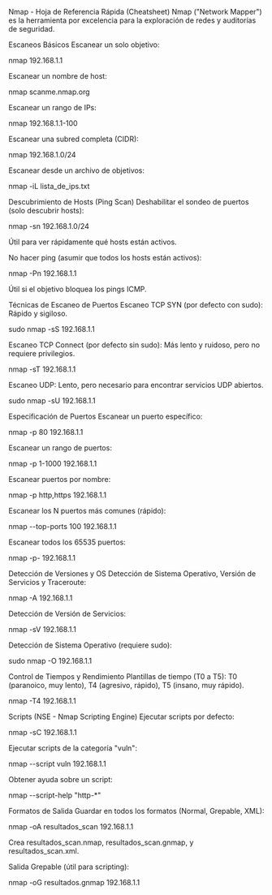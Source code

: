 Nmap - Hoja de Referencia Rápida (Cheatsheet)
Nmap ("Network Mapper") es la herramienta por excelencia para la exploración de redes y auditorías de seguridad.

Escaneos Básicos
Escanear un solo objetivo:

nmap 192.168.1.1

Escanear un nombre de host:

nmap scanme.nmap.org

Escanear un rango de IPs:

nmap 192.168.1.1-100

Escanear una subred completa (CIDR):

nmap 192.168.1.0/24

Escanear desde un archivo de objetivos:

nmap -iL lista_de_ips.txt

Descubrimiento de Hosts (Ping Scan)
Deshabilitar el sondeo de puertos (solo descubrir hosts):

nmap -sn 192.168.1.0/24

Útil para ver rápidamente qué hosts están activos.

No hacer ping (asumir que todos los hosts están activos):

nmap -Pn 192.168.1.1

Útil si el objetivo bloquea los pings ICMP.

Técnicas de Escaneo de Puertos
Escaneo TCP SYN (por defecto con sudo):
Rápido y sigiloso.

sudo nmap -sS 192.168.1.1

Escaneo TCP Connect (por defecto sin sudo):
Más lento y ruidoso, pero no requiere privilegios.

nmap -sT 192.168.1.1

Escaneo UDP:
Lento, pero necesario para encontrar servicios UDP abiertos.

sudo nmap -sU 192.168.1.1

Especificación de Puertos
Escanear un puerto específico:

nmap -p 80 192.168.1.1

Escanear un rango de puertos:

nmap -p 1-1000 192.168.1.1

Escanear puertos por nombre:

nmap -p http,https 192.168.1.1

Escanear los N puertos más comunes (rápido):

nmap --top-ports 100 192.168.1.1

Escanear todos los 65535 puertos:

nmap -p- 192.168.1.1

Detección de Versiones y OS
Detección de Sistema Operativo, Versión de Servicios y Traceroute:

nmap -A 192.168.1.1

Detección de Versión de Servicios:

nmap -sV 192.168.1.1

Detección de Sistema Operativo (requiere sudo):

sudo nmap -O 192.168.1.1

Control de Tiempos y Rendimiento
Plantillas de tiempo (T0 a T5):
T0 (paranoico, muy lento), T4 (agresivo, rápido), T5 (insano, muy rápido).

nmap -T4 192.168.1.1

Scripts (NSE - Nmap Scripting Engine)
Ejecutar scripts por defecto:

nmap -sC 192.168.1.1

Ejecutar scripts de la categoría "vuln":

nmap --script vuln 192.168.1.1

Obtener ayuda sobre un script:

nmap --script-help "http-*"

Formatos de Salida
Guardar en todos los formatos (Normal, Grepable, XML):

nmap -oA resultados_scan 192.168.1.1

Crea resultados_scan.nmap, resultados_scan.gnmap, y resultados_scan.xml.

Salida Grepable (útil para scripting):

nmap -oG resultados.gnmap 192.168.1.1
